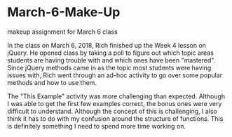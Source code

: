 # March-6-Make-Up
makeup assignment for March 6 class


In the class on March 6, 2018, Rich finished up the Week 4 lesson on jQuery.
He opened class by taking a poll to figure out which topic areas students 
are having trouble with and which ones have been "mastered". Since jQuery methods
came in as the topic most students were having issues with, Rich went through an
ad-hoc activity to go over some popular methods and how to use them.

The "This Example" activity was more challenging than expected. Although I was 
able to get the first few examples correct, the bonus ones were very difficult 
to understand. Although the concept of this is challenging, I also think it has
to do with my confusion around the structure of functions. This is definitely
something I need to spend more time working on.

